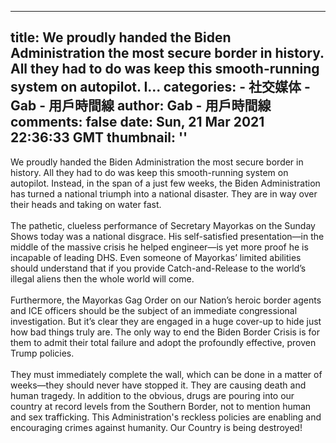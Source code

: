 
---
title: We proudly handed the Biden Administration the most secure border in history.  All they had to do was keep this smooth-running system on autopilot.  I...
categories: 
    - 社交媒体
    - Gab - 用戶時間線
author: Gab - 用戶時間線
comments: false
date: Sun, 21 Mar 2021 22:36:33 GMT
thumbnail: ''
---

<div>   
We proudly handed the Biden Administration the most secure border in history.  All they had to do was keep this smooth-running system on autopilot.  Instead, in the span of a just few weeks, the Biden Administration has turned a national triumph into a national disaster. They are in way over their heads and taking on water fast.<br> <br>The pathetic, clueless performance of Secretary Mayorkas on the Sunday Shows today was a national disgrace.  His self-satisfied presentation—in the middle of the massive crisis he helped engineer—is yet more proof he is incapable of leading DHS.  Even someone of Mayorkas’ limited abilities should understand that if you provide Catch-and-Release to the world’s illegal aliens then the whole world will come.<br> <br>Furthermore, the Mayorkas Gag Order on our Nation’s heroic border agents and ICE officers should be the subject of an immediate congressional investigation.  But it’s clear they are engaged in a huge cover-up to hide just how bad things truly are.  The only way to end the Biden Border Crisis is for them to admit their total failure and adopt the profoundly effective, proven Trump policies.<br> <br>They must immediately complete the wall, which can be done in a matter of weeks—they should never have stopped it.  They are causing death and human tragedy.  In addition to the obvious, drugs are pouring into our country at record levels from the Southern Border, not to mention human and sex trafficking.  This Administration's reckless policies are enabling and encouraging crimes against humanity.  Our Country is being destroyed!  
</div>
            